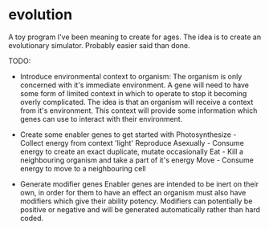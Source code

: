evolution
=========

A toy program I've been meaning to create for ages. The idea is to create an evolutionary simulator. Probably easier said than done.

TODO:
- Introduce environmental context to organism:
    The organism is only concerned with it's immediate environment.  A gene will need to have some form of limited context in which to operate to stop it becoming overly complicated.
    The idea is that an organism will receive a context from it's environment. This context will provide some information which genes can use to interact with their environment.
    
    
- Create some enabler genes to get started with
    Photosynthesize - Collect energy from context 'light'
    Reproduce Asexually - Consume energy to create an exact duplicate, mutate occasionally
    Eat - Kill a neighbouring organism and take a part of it's energy
    Move - Consume energy to move to a neighbouring cell
   
- Generate modifier genes
    Enabler genes are intended to be inert on their own, in order for them to have an effect an organism must also have modifiers which give their ability potency.
    Modifiers can potentially be positive or negative and will be generated automatically rather than hard coded.
    